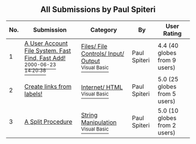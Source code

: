 ﻿<div align="center">

## All Submissions by Paul Spiteri

</div>

No.  | Submission | Category | By   | User Rating
---- | ---------- | -------- | ---- | -----------
1 | [A User Account File System\. Fast Find, Fast Add\!<br /><sup>2000-06-23 14:20:38</sup>](https://github.com/Planet-Source-Code/paul-spiteri-a-user-account-file-system-fast-find-fast-add__1-9067) | [Files/ File Controls/ Input/ Output<br /><sup>Visual Basic</sup>](../ByCategory/files-file-controls-input-output__1-3.md) | Paul Spiteri | 4.4 (40 globes from 9 users)
2 | [Create links from labels\!<br />](https://github.com/Planet-Source-Code/paul-spiteri-create-links-from-labels__1-9316) | [Internet/ HTML<br /><sup>Visual Basic</sup>](../ByCategory/internet-html__1-34.md) | Paul Spiteri | 5.0 (25 globes from 5 users)
3 | [A Split Procedure<br />](https://github.com/Planet-Source-Code/paul-spiteri-a-split-procedure__1-9165) | [String Manipulation<br /><sup>Visual Basic</sup>](../ByCategory/string-manipulation__1-5.md) | Paul Spiteri | 5.0 (10 globes from 2 users)
